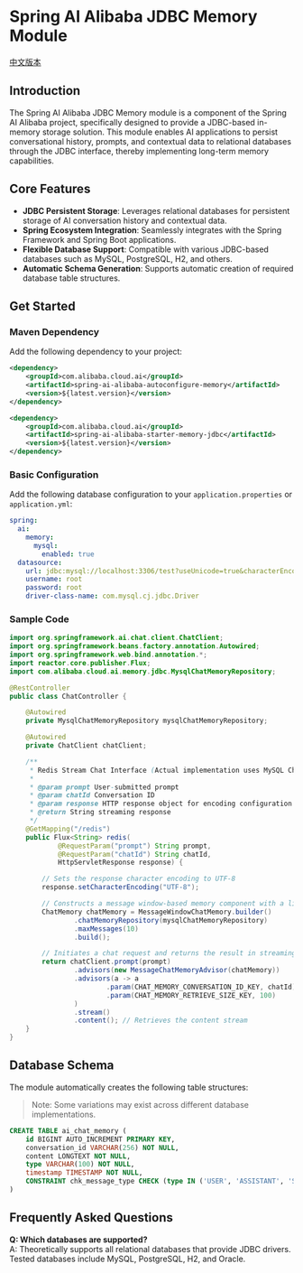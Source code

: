 # Spring AI Alibaba JDBC Memory Module

[中文版本](./README-zh.md)

## Introduction

The Spring AI Alibaba JDBC Memory module is a component of the Spring AI Alibaba project, specifically designed to provide a JDBC-based in-memory storage solution. This module enables AI applications to persist conversational history, prompts, and contextual data to relational databases through the JDBC interface, thereby implementing long-term memory capabilities.

## Core Features

- **JDBC Persistent Storage**: Leverages relational databases for persistent storage of AI conversation history and contextual data.
- **Spring Ecosystem Integration**: Seamlessly integrates with the Spring Framework and Spring Boot applications.
- **Flexible Database Support**: Compatible with various JDBC-based databases such as MySQL, PostgreSQL, H2, and others.
- **Automatic Schema Generation**: Supports automatic creation of required database table structures.

## Get Started

### Maven Dependency

Add the following dependency to your project:

```xml
<dependency>
    <groupId>com.alibaba.cloud.ai</groupId>
    <artifactId>spring-ai-alibaba-autoconfigure-memory</artifactId>
    <version>${latest.version}</version>
</dependency>

<dependency>
    <groupId>com.alibaba.cloud.ai</groupId>
    <artifactId>spring-ai-alibaba-starter-memory-jdbc</artifactId>
    <version>${latest.version}</version>
</dependency>
```

### Basic Configuration

Add the following database configuration to your `application.properties` or `application.yml`:

```yml
spring:
  ai:
    memory:
      mysql:
        enabled: true
  datasource:
    url: jdbc:mysql://localhost:3306/test?useUnicode=true&characterEncoding=utf-8&useSSL=false&allowPublicKeyRetrieval=true&zeroDateTimeBehavior=convertToNull&transformedBitIsBoolean=true&allowMultiQueries=true&tinyInt1isBit=false&allowLoadLocalInfile=true&allowLocalInfile=true&allowUrl
    username: root
    password: root
    driver-class-name: com.mysql.cj.jdbc.Driver
```

### Sample Code

```java
import org.springframework.ai.chat.client.ChatClient;
import org.springframework.beans.factory.annotation.Autowired;
import org.springframework.web.bind.annotation.*;
import reactor.core.publisher.Flux;
import com.alibaba.cloud.ai.memory.jdbc.MysqlChatMemoryRepository;

@RestController
public class ChatController {

    @Autowired
    private MysqlChatMemoryRepository mysqlChatMemoryRepository;

    @Autowired
    private ChatClient chatClient;

    /**
     * Redis Stream Chat Interface (Actual implementation uses MySQL Chat Memory)
     *
     * @param prompt User-submitted prompt
     * @param chatId Conversation ID
     * @param response HTTP response object for encoding configuration
     * @return String streaming response
     */
    @GetMapping("/redis")
    public Flux<String> redis(
            @RequestParam("prompt") String prompt,
            @RequestParam("chatId") String chatId,
            HttpServletResponse response) {

        // Sets the response character encoding to UTF-8
        response.setCharacterEncoding("UTF-8");

        // Constructs a message window-based memory component with a limit of 10 retained messages
        ChatMemory chatMemory = MessageWindowChatMemory.builder()
                .chatMemoryRepository(mysqlChatMemoryRepository)
                .maxMessages(10)
                .build();

        // Initiates a chat request and returns the result in streaming mode
        return chatClient.prompt(prompt)
                .advisors(new MessageChatMemoryAdvisor(chatMemory))
                .advisors(a -> a
                        .param(CHAT_MEMORY_CONVERSATION_ID_KEY, chatId)
                        .param(CHAT_MEMORY_RETRIEVE_SIZE_KEY, 100)
                )
                .stream()
                .content(); // Retrieves the content stream
    }
}
```

## Database Schema

The module automatically creates the following table structures:

> Note: Some variations may exist across different database implementations.

```sql
CREATE TABLE ai_chat_memory (
    id BIGINT AUTO_INCREMENT PRIMARY KEY,
    conversation_id VARCHAR(256) NOT NULL,
    content LONGTEXT NOT NULL,
    type VARCHAR(100) NOT NULL,
    timestamp TIMESTAMP NOT NULL,
    CONSTRAINT chk_message_type CHECK (type IN ('USER', 'ASSISTANT', 'SYSTEM', 'TOOL'))
)
```

## Frequently Asked Questions

**Q: Which databases are supported?**  
A: Theoretically supports all relational databases that provide JDBC drivers. Tested databases include MySQL, PostgreSQL, H2, and Oracle.
